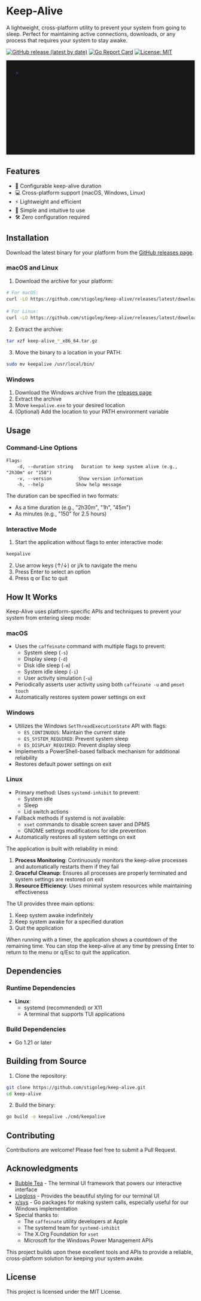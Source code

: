 # Keep-Alive

A lightweight, cross-platform utility to prevent your system from going to sleep. Perfect for maintaining active connections, downloads, or any process that requires your system to stay awake.

[![GitHub release (latest by date)](https://img.shields.io/github/v/release/stigoleg/keep-alive)](https://github.com/stigoleg/keep-alive/releases/latest)
[![Go Report Card](https://goreportcard.com/badge/github.com/stigoleg/keep-alive)](https://goreportcard.com/report/github.com/stigoleg/keep-alive)
[![License: MIT](https://img.shields.io/badge/License-MIT-yellow.svg)](https://opensource.org/licenses/MIT)

![Keep-Alive Demo](docs/demo.gif)

## Features

- 🔄 Configurable keep-alive duration
- 💻 Cross-platform support (macOS, Windows, Linux)
- ⚡ Lightweight and efficient
- 🎯 Simple and intuitive to use
- 🛠 Zero configuration required

## Installation

Download the latest binary for your platform from the [GitHub releases page](https://github.com/stigoleg/keep-alive/releases/latest).

### macOS and Linux

1. Download the archive for your platform:
```bash
# For macOS:
curl -LO https://github.com/stigoleg/keep-alive/releases/latest/download/keep-alive_Darwin_x86_64.tar.gz

# For Linux:
curl -LO https://github.com/stigoleg/keep-alive/releases/latest/download/keep-alive_Linux_x86_64.tar.gz
```

2. Extract the archive:
```bash
tar xzf keep-alive_*_x86_64.tar.gz
```

3. Move the binary to a location in your PATH:
```bash
sudo mv keepalive /usr/local/bin/
```

### Windows

1. Download the Windows archive from the [releases page](https://github.com/stigoleg/keep-alive/releases/latest)
2. Extract the archive
3. Move `keepalive.exe` to your desired location
4. (Optional) Add the location to your PATH environment variable

## Usage

### Command-Line Options

```
Flags:
    -d, --duration string   Duration to keep system alive (e.g., "2h30m" or "150")
    -v, --version          Show version information
    -h, --help            Show help message
```

The duration can be specified in two formats:
- As a time duration (e.g., "2h30m", "1h", "45m")
- As minutes (e.g., "150" for 2.5 hours)

### Interactive Mode

1. Start the application without flags to enter interactive mode:
```bash
keepalive
```

2. Use arrow keys (↑/↓) or j/k to navigate the menu
3. Press Enter to select an option
4. Press q or Esc to quit

## How It Works

Keep-Alive uses platform-specific APIs and techniques to prevent your system from entering sleep mode:

### macOS
- Uses the `caffeinate` command with multiple flags to prevent:
  - System sleep (`-s`)
  - Display sleep (`-d`)
  - Disk idle sleep (`-m`)
  - System idle sleep (`-i`)
  - User activity simulation (`-u`)
- Periodically asserts user activity using both `caffeinate -u` and `pmset touch`
- Automatically restores system power settings on exit

### Windows
- Utilizes the Windows `SetThreadExecutionState` API with flags:
  - `ES_CONTINUOUS`: Maintain the current state
  - `ES_SYSTEM_REQUIRED`: Prevent system sleep
  - `ES_DISPLAY_REQUIRED`: Prevent display sleep
- Implements a PowerShell-based fallback mechanism for additional reliability
- Restores default power settings on exit

### Linux
- Primary method: Uses `systemd-inhibit` to prevent:
  - System idle
  - Sleep
  - Lid switch actions
- Fallback methods if systemd is not available:
  - `xset` commands to disable screen saver and DPMS
  - GNOME settings modifications for idle prevention
- Automatically restores all system settings on exit

The application is built with reliability in mind:
1. **Process Monitoring**: Continuously monitors the keep-alive processes and automatically restarts them if they fail
2. **Graceful Cleanup**: Ensures all processes are properly terminated and system settings are restored on exit
3. **Resource Efficiency**: Uses minimal system resources while maintaining effectiveness

The UI provides three main options:
1. Keep system awake indefinitely
2. Keep system awake for a specified duration
3. Quit the application

When running with a timer, the application shows a countdown of the remaining time. You can stop the keep-alive at any time by pressing Enter to return to the menu or q/Esc to quit the application.

## Dependencies

### Runtime Dependencies

- **Linux**: 
  - systemd (recommended) or X11
  - A terminal that supports TUI applications

### Build Dependencies

- Go 1.21 or later

## Building from Source

1. Clone the repository:
```bash
git clone https://github.com/stigoleg/keep-alive.git
cd keep-alive
```

2. Build the binary:
```bash
go build -o keepalive ./cmd/keepalive
```

## Contributing

Contributions are welcome! Please feel free to submit a Pull Request.

## Acknowledgments

- [Bubble Tea](https://github.com/charmbracelet/bubbletea) - The terminal UI framework that powers our interactive interface
- [Lipgloss](https://github.com/charmbracelet/lipgloss) - Provides the beautiful styling for our terminal UI
- [x/sys](https://pkg.go.dev/golang.org/x/sys) - Go packages for making system calls, especially useful for our Windows implementation
- Special thanks to:
  - The `caffeinate` utility developers at Apple
  - The systemd team for `systemd-inhibit`
  - The X.Org Foundation for `xset`
  - Microsoft for the Windows Power Management APIs

This project builds upon these excellent tools and APIs to provide a reliable, cross-platform solution for keeping your system awake.

## License

This project is licensed under the MIT License.